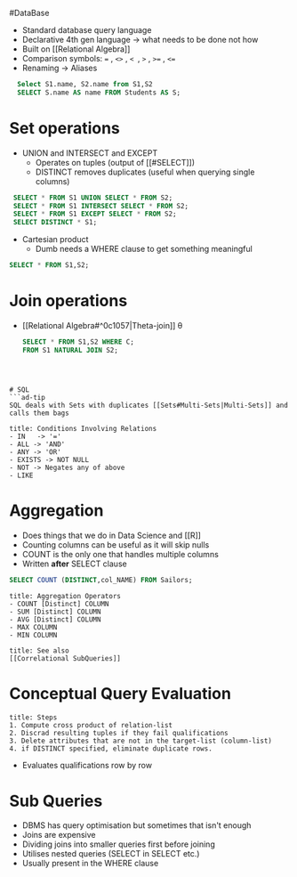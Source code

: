 #DataBase 
- Standard database query language
- Declarative 4th gen language  $\rightarrow$ what needs to be done not how
- Built on [[Relational Algebra]]
- Comparison symbols: `=` , `<>` , `< `, `>` , `>=` , `<=`
- Renaming  $\rightarrow$ Aliases
```SQL
  Select S1.name, S2.name from S1,S2
  SELECT S.name AS name FROM Students AS S;
```
# Set operations
-  UNION and INTERSECT and EXCEPT
	- Operates on tuples (output of [[#SELECT]])
	- DISTINCT removes duplicates (useful when querying single columns)
 ```SQL
  SELECT * FROM S1 UNION SELECT * FROM S2;
  SELECT * FROM S1 INTERSECT SELECT * FROM S2;
  SELECT * FROM S1 EXCEPT SELECT * FROM S2;
  SELECT DISTINCT * S1; 
  ```
- Cartesian product
	-  Dumb needs a WHERE clause to get something meaningful
```SQL
SELECT * FROM S1,S2;
```
# Join operations
- [[Relational Algebra#^0c1057|Theta-join]] θ
  ```SQL
  SELECT * FROM S1,S2 WHERE C;
  FROM S1 NATURAL JOIN S2;
```



# SQL
```ad-tip
SQL deals with Sets with duplicates [[Sets#Multi-Sets|Multi-Sets]] and calls them bags
```

```ad-important
title: Conditions Involving Relations
- IN   -> '=' 
- ALL -> 'AND' 
- ANY -> 'OR'
- EXISTS -> NOT NULL
- NOT -> Negates any of above
- LIKE
```

# Aggregation
- Does things that we do in Data Science and [[R]]
- Counting columns can be useful as it will skip nulls
- COUNT is the only one that handles multiple columns
- Written **after** SELECT clause 
```SQL
SELECT COUNT (DISTINCT,col_NAME) FROM Sailors;
```

```ad-hint
title: Aggregation Operators
- COUNT [Distinct] COLUMN
- SUM [Distinct] COLUMN
- AVG [Distinct] COLUMN
- MAX COLUMN
- MIN COLUMN

```

```ad-seealso
title: See also 
[[Correlational SubQueries]]
```

# Conceptual Query Evaluation
```ad-tip
title: Steps
1. Compute cross product of relation-list
2. Discrad resulting tuples if they fail qualifications
3. Delete attributes that are not in the target-list (column-list)
4. if DISTINCT specified, eliminate duplicate rows.
```
- Evaluates qualifications row by row

# Sub Queries 
- DBMS has query optimisation but sometimes that isn't enough
- Joins are expensive
- Dividing joins into smaller queries first before joining
- Utilises nested queries (SELECT in SELECT etc.)
- Usually present in the WHERE clause 


